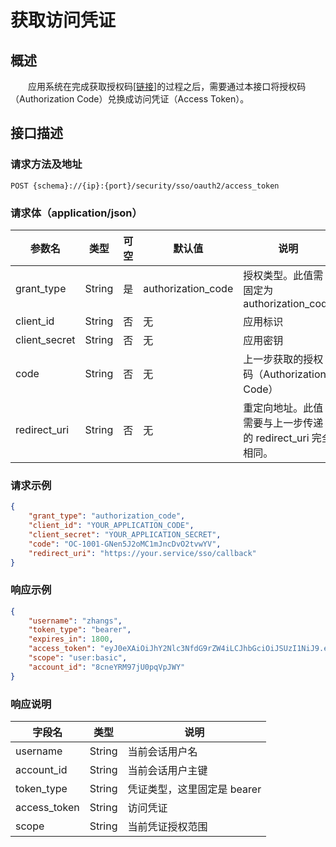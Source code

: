 # 获取访问凭证
## 概述
&emsp;&emsp;应用系统在完成获取授权码[[链接](/studio/security/sso/oauth/authorize)]的过程之后，需要通过本接口将授权码（Authorization Code）兑换成访问凭证（Access Token）。

## 接口描述
### 请求方法及地址

```
POST {schema}://{ip}:{port}/security/sso/oauth2/access_token
```

### 请求体（application/json）

| 参数名        | 类型   | 可空 | 默认值             | 说明                                                    |
|---------------|--------|------|--------------------|---------------------------------------------------------|
| grant_type    | String | 是   | authorization_code | 授权类型。此值需固定为 authorization_code                |
| client_id     | String | 否   | 无                 | 应用标识                                                |
| client_secret | String | 否   | 无                 | 应用密钥                                                |
| code          | String | 否   | 无                 | 上一步获取的授权码（Authorization Code）                   |
| redirect_uri  | String | 否   | 无                 | 重定向地址。此值需要与上一步传递的 redirect_uri 完全相同。 |

### 请求示例

```json
{
    "grant_type": "authorization_code",
    "client_id": "YOUR_APPLICATION_CODE",
    "client_secret": "YOUR_APPLICATION_SECRET",
    "code": "OC-1001-GNen5J2oMC1mJncDvO2tvwYV",
    "redirect_uri": "https://your.service/sso/callback"
}
```

### 响应示例

```json
{
    "username": "zhangs",
    "token_type": "bearer",
    "expires_in": 1800,
    "access_token": "eyJ0eXAiOiJhY2Nlc3NfdG9rZW4iLCJhbGciOiJSUzI1NiJ9.eyJzdWIiOiJzeXNzYSIsImF1ZCI6ImNlbnRyYWwtc2VjdXJpdHkiLCJzY29wZSI6WyJ1c2VyOmJhc2ljIl0sImlzcyI6ImNvbS5jZW50cmFsLXguc2VjdXJpdHkiLCJleHAiOjE2NjkxOTk3OTcsImp0aSI6IkdPUXo0UEFNcDZDQXV6R2E5blNSbE5OYyJ9.jH0wknZ6805v67SOXgWGQyzDysSETuVRwNarRgcxu1dVIElQQGZ0OR7FfvE_U8mWwUmQhOgzk8AA0gNnUkf_OWQUce5Ja8reB4_6Sf824RAxEeT30H_8WhgLZ8egzbUdhrEeoBXT4J3l3jKGTvE-kEkyg5vnf0TdROwKYiOJVsfA5o18xgEgJAzMePPj1mlRSjrbTGGao7zFpt7kTghkL9wf2NOdqLv9iGESoMRLGXdQFiGEQm0IXiIQFlG5ktzrJGbFPlwAaJbYpbdbMvuBwgZvNkm6z_qYL3oJ98JwZmFtGVFx0cNqUDBASoEPaRwMFZ9dP0c-TKFGnY5L3TYlMQ",
    "scope": "user:basic",
    "account_id": "8cneYRM97jU0pqVpJWY"
}
```

### 响应说明

| 字段名 | 类型 | 说明 |
| --- | --- | --- |
| username | String | 当前会话用户名 |
| account_id | String | 当前会话用户主键 |
| token_type | String | 凭证类型，这里固定是 bearer |
| access_token | String | 访问凭证 |
| scope | String | 当前凭证授权范围 |
